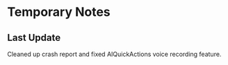 # Temporary Notes

## Last Update
Cleaned up crash report and fixed AIQuickActions voice recording feature.